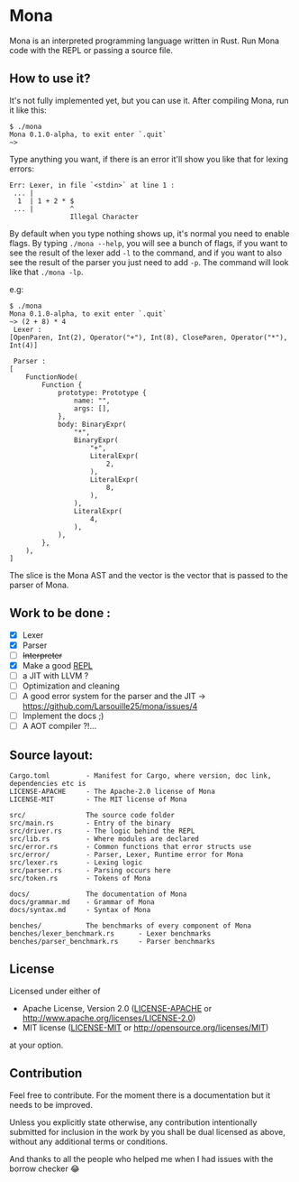 # Mona
Mona is an interpreted programming language written in Rust. Run Mona code with the REPL or passing a source file.

## How to use it?

It's not fully implemented yet, but you can use it. After compiling Mona, run it like this:

```
$ ./mona
Mona 0.1.0-alpha, to exit enter `.quit`
~> 
``` 
Type anything you want, if there is an error it'll show you like that for lexing errors: 

```
Err: Lexer, in file `<stdin>` at line 1 :
 ... |
  1  | 1 + 2 * $
 ... |         ^
               Illegal Character
```

By default when you type nothing shows up, it's normal you need to enable flags. By typing `./mona --help`, you will see a bunch of flags, if you want to see the result of the lexer add `-l` to the command, and if you want to also see the result of the parser you just need to add `-p`. The command will look like that `./mona -lp`.

e.g:

```
$ ./mona
Mona 0.1.0-alpha, to exit enter `.quit`
~> (2 + 8) * 4
 Lexer : 
[OpenParen, Int(2), Operator("+"), Int(8), CloseParen, Operator("*"), Int(4)]

 Parser : 
[
    FunctionNode(
        Function {
            prototype: Prototype {
                name: "",
                args: [],
            },
            body: BinaryExpr(
                "*",
                BinaryExpr(
                    "+",
                    LiteralExpr(
                        2,
                    ),
                    LiteralExpr(
                        8,
                    ),
                ),
                LiteralExpr(
                    4,
                ),
            ),
        },
    ),
]

```
The slice is the Mona AST and the vector is the vector that is passed to the parser of Mona.

## Work to be done :
- [x] Lexer
- [x] Parser
- [ ] ~~Interpreter~~
- [x] Make a good [REPL](https://en.wikipedia.org/wiki/Read%E2%80%93eval%E2%80%93print_loop)
- [ ] a JIT with LLVM ?
- [ ] Optimization and cleaning
- [ ] A good error system for the parser and the JIT -> https://github.com/Larsouille25/mona/issues/4
- [ ] Implement the docs ;)
- [ ] A AOT compiler ?!...

## Source layout:
```
Cargo.toml         - Manifest for Cargo, where version, doc link, dependencies etc is 
LICENSE-APACHE     - The Apache-2.0 license of Mona
LICENSE-MIT        - The MIT license of Mona

src/               The source code folder
src/main.rs        - Entry of the binary
src/driver.rs      - The logic behind the REPL
src/lib.rs         - Where modules are declared
src/error.rs       - Common functions that error structs use 
src/error/         - Parser, Lexer, Runtime error for Mona
src/lexer.rs       - Lexing logic
src/parser.rs      - Parsing occurs here
src/token.rs       - Tokens of Mona

docs/              The documentation of Mona
docs/grammar.md    - Grammar of Mona
docs/syntax.md     - Syntax of Mona

benches/           The benchmarks of every component of Mona
benches/lexer_benchmark.rs      - Lexer benchmarks
benches/parser_benchmark.rs     - Parser benchmarks
```

## License

Licensed under either of
 * Apache License, Version 2.0 ([LICENSE-APACHE](LICENSE-APACHE) or http://www.apache.org/licenses/LICENSE-2.0)
 * MIT license ([LICENSE-MIT](LICENSE-MIT) or http://opensource.org/licenses/MIT)

at your option.

## Contribution
Feel free to contribute. For the moment there is a documentation but it needs to be improved.

Unless you explicitly state otherwise, any contribution intentionally submitted
for inclusion in the work by you shall be dual licensed as above, without any
additional terms or conditions.

And thanks to all the people who helped me when I had issues with the borrow checker 😂
